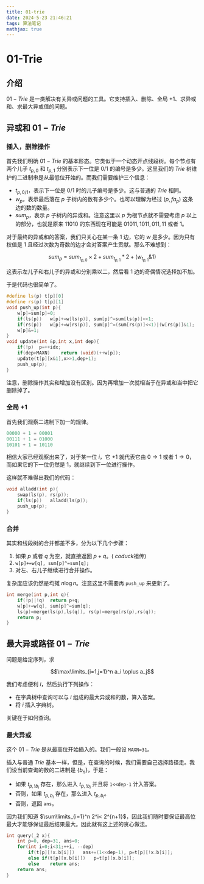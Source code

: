 ```yaml
---
title: 01-trie
date: 2024-5-23 21:46:21
tags: 算法笔记
mathjax: true
---
```


# 01-Trie

## 介绍

$01-Trie$ 是一类解决有关异或问题的工具。它支持插入、删除、全局 $+1$、求异或和、求最大异或值的问题。

## 异或和 $01-Trie$

### 插入，删除操作

首先我们明确 $01-Trie$ 的基本形态。它类似于一个动态开点线段树。每个节点有两个儿子 $t_{p,0}$ 和 $t_{p,1}$ 分别表示下一位是 $0/1$ 的编号是多少。这里我们的 $Trie$ 树维护的二进制串是从最低位开始的。而我们需要维护三个信息：

- $t_{p,0/1}$，表示下一位是 $0/1$ 时的儿子编号是多少。这与普通的 $Trie$ 相同。
- $w_p$，表示最后落在 $p$ 子树内的数有多少个。也可以理解为经过 $(p,fa_p)$ 这条边的数的数量。
- $sum_p$，表示 $p$ 子树内的异或和。注意这里以 $p$ 为根节点就不需要考虑 $p$ 以上的部分，也就是原来 $11010$ 的东西现在可能是 $01011,1011,011,11$ 或者 $1$。

对于最终的异或和的答案，我们只关心在某一条 $1$ 边，它的 $w$ 是多少。因为只有权值是 $1$ 且经过次数为奇数的边才会对答案产生贡献。那么不难想到：

$$sum_{p}=sum_{t_{p,0}}\times2+sum_{t_{p,1}}*2+(w_{t_{p,1}}\&1)$$

这表示左儿子和右儿子的异或和分别乘以二，然后看 $1$ 边的奇偶情况选择加不加。

于是代码也很简单了。

```cpp
#define ls(p) t[p][0]
#define rs(p) t[p][1]
void push_up(int p){
	w[p]=sum[p]=0;
	if(ls(p))	w[p]+=w[ls(p)], sum[p]^=sum[ls(p)]<<1;
	if(rs(p))	w[p]+=w[rs(p)], sum[p]^=(sum[rs(p)]<<1)|(w[rs(p)]&1);
	w[p]&=1;
}
void update(int &p,int x,int dep){
	if(!p)	p=++idx;
	if(dep>MAXN)	return (void)(++w[p]);
	update(t[p][x&1],x>>1,dep+1);
	push_up(p);
}
```

注意，删除操作其实和增加没有区别。因为再增加一次就相当于在异或和当中把它删除掉了。

### 全局 $+1$

首先我们观察二进制下加一的规律。

```cpp
00000 + 1 = 00001
00111 + 1 = 01000
10101 + 1 = 10110
```

相信大家已经观察出来了，对于某一位 $i$，它 $+1$ 就代表它由 $0\to 1$ 或者 $1\to 0$，而如果它的下一位仍然是 $1$，就继续到下一位进行操作。

这样就不难得出我们的代码：

```cpp
void alladd(int p){
	swap(ls(p), rs(p));
	if(ls(p))	alladd(ls(p));
	push_up(p);
}
```

### 合并

其实和线段树的合并都差不多，分为以下几个步骤：

1. 如果 $p$ 或者 $q$ 为空，就直接返回 $p+q$。( $coduck$祖传)
2. `w[p]+=w[q], sum[p]^=sum[q];`
3. 对左、右儿子继续进行合并操作。

复杂度应该仍然是均摊 $n\log n$。注意这里不需要再 `push_up` 来更新了。

```cpp
int merge(int p,int q){
	if(!p||!q)	return p+q;
	w[p]+=w[q], sum[p]^=sum[q];
	ls(p)=merge(ls(p),ls(q)), rs(p)=merge(rs(p),rs(q));
	return p;
}
```

## 最大异或路径 $01-Trie$

问题是给定序列，求

$$\max\limits_{i=1,j=1}^n a_i \oplus a_j$$

我们考虑便利 $i$，然后执行下列操作：

- 在字典树中查询可以与 $i$ 组成的最大异或和的数，算入答案。
- 将 $i$ 插入字典树。

关键在于如何查询。

### 最大异或

这个 $01-Trie$ 是从最高位开始插入的。我们一般设 `MAXN=31`。

插入与普通 $Trie$ 基本一样，但是，在查询的时候，我们需要自己选择路径走。我们设当前查询的数的二进制是 $\{b_n\}$，于是：

- 如果 $t_{p,!b_i}$ 存在，那么进入 $t_{p,!b_i}$ 并且将 `1<<dep-1` 计入答案。
- 否则，如果 $t_{p,b_i}$ 存在，那么进入 $t_{p,b_i}$。
- 否则，返回 `ans`。

因为我们知道 $\sum\limits_{i=1}^n 2^i< 2^{n+1}$，因此我们随时要保证最高位最大才能够保证最后结果最大。因此就有这上述的贪心做法。

```cpp
int query(_2 x){
	int p=0, dep=31, ans=0;
	for(int i=0;i<31;++i, --dep)
		if(t[p][!x.b[i]])	ans+=(1<<dep-1), p=t[p][!x.b[i]];
		else if(t[p][x.b[i]])	p=t[p][x.b[i]];
		else	return ans;
	return ans;	
}
```